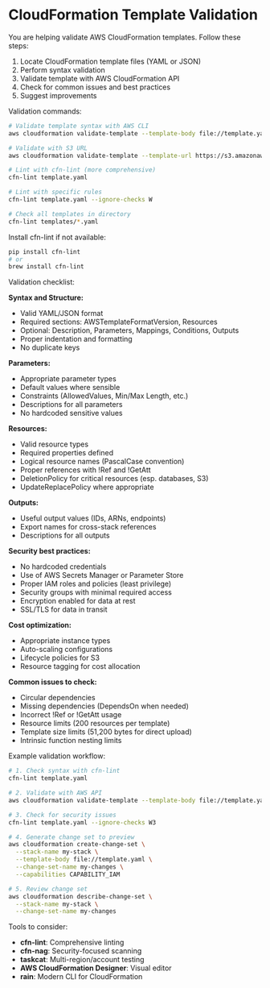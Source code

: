 # CloudFormation Template Validation

You are helping validate AWS CloudFormation templates. Follow these steps:

1. Locate CloudFormation template files (YAML or JSON)
2. Perform syntax validation
3. Validate template with AWS CloudFormation API
4. Check for common issues and best practices
5. Suggest improvements

Validation commands:
```bash
# Validate template syntax with AWS CLI
aws cloudformation validate-template --template-body file://template.yaml

# Validate with S3 URL
aws cloudformation validate-template --template-url https://s3.amazonaws.com/bucket/template.yaml

# Lint with cfn-lint (more comprehensive)
cfn-lint template.yaml

# Lint with specific rules
cfn-lint template.yaml --ignore-checks W

# Check all templates in directory
cfn-lint templates/*.yaml
```

Install cfn-lint if not available:
```bash
pip install cfn-lint
# or
brew install cfn-lint
```

Validation checklist:

**Syntax and Structure:**
- Valid YAML/JSON format
- Required sections: AWSTemplateFormatVersion, Resources
- Optional: Description, Parameters, Mappings, Conditions, Outputs
- Proper indentation and formatting
- No duplicate keys

**Parameters:**
- Appropriate parameter types
- Default values where sensible
- Constraints (AllowedValues, Min/Max Length, etc.)
- Descriptions for all parameters
- No hardcoded sensitive values

**Resources:**
- Valid resource types
- Required properties defined
- Logical resource names (PascalCase convention)
- Proper references with !Ref and !GetAtt
- DeletionPolicy for critical resources (esp. databases, S3)
- UpdateReplacePolicy where appropriate

**Outputs:**
- Useful output values (IDs, ARNs, endpoints)
- Export names for cross-stack references
- Descriptions for all outputs

**Security best practices:**
- No hardcoded credentials
- Use of AWS Secrets Manager or Parameter Store
- Proper IAM roles and policies (least privilege)
- Security groups with minimal required access
- Encryption enabled for data at rest
- SSL/TLS for data in transit

**Cost optimization:**
- Appropriate instance types
- Auto-scaling configurations
- Lifecycle policies for S3
- Resource tagging for cost allocation

**Common issues to check:**
- Circular dependencies
- Missing dependencies (DependsOn when needed)
- Incorrect !Ref or !GetAtt usage
- Resource limits (200 resources per template)
- Template size limits (51,200 bytes for direct upload)
- Intrinsic function nesting limits

Example validation workflow:
```bash
# 1. Check syntax with cfn-lint
cfn-lint template.yaml

# 2. Validate with AWS API
aws cloudformation validate-template --template-body file://template.yaml

# 3. Check for security issues
cfn-lint template.yaml --ignore-checks W3

# 4. Generate change set to preview
aws cloudformation create-change-set \
  --stack-name my-stack \
  --template-body file://template.yaml \
  --change-set-name my-changes \
  --capabilities CAPABILITY_IAM

# 5. Review change set
aws cloudformation describe-change-set \
  --stack-name my-stack \
  --change-set-name my-changes
```

Tools to consider:
- **cfn-lint**: Comprehensive linting
- **cfn-nag**: Security-focused scanning
- **taskcat**: Multi-region/account testing
- **AWS CloudFormation Designer**: Visual editor
- **rain**: Modern CLI for CloudFormation
